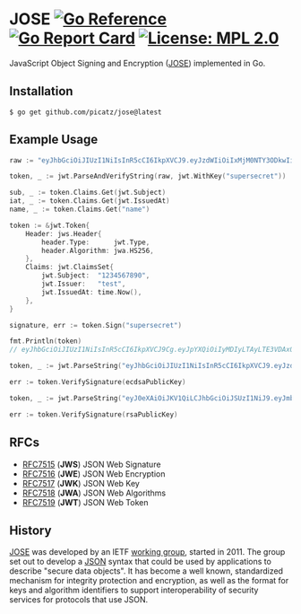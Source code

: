 # JOSE [![Go Reference](https://pkg.go.dev/badge/github.com/picatz/jose.svg)](https://pkg.go.dev/github.com/picatz/jose) [![Go Report Card](https://goreportcard.com/badge/github.com/picatz/jose)](https://goreportcard.com/report/github.com/picatz/jose) [![License: MPL 2.0](https://img.shields.io/badge/License-MPL_2.0-brightgreen.svg)](https://opensource.org/licenses/MPL-2.0) 

JavaScript Object Signing and Encryption ([JOSE](https://datatracker.ietf.org/wg/jose/documents/)) implemented in Go.

## Installation

```console
$ go get github.com/picatz/jose@latest
```

## Example Usage

```go
raw := "eyJhbGciOiJIUzI1NiIsInR5cCI6IkpXVCJ9.eyJzdWIiOiIxMjM0NTY3ODkwIiwibmFtZSI6InBpY2F0eiIsImlhdCI6MTUxNjIzOTAyMn0.UOXSwO9AAuqSpOCt-PDjMmek7SmKOR7v35rmMzeyYfM" 

token, _ := jwt.ParseAndVerifyString(raw, jwt.WithKey("supersecret"))

sub, _ := token.Claims.Get(jwt.Subject)
iat, _ := token.Claims.Get(jwt.IssuedAt)
name, _ := token.Claims.Get("name")
```

```go
token := &jwt.Token{
	Header: jws.Header{
		header.Type:      jwt.Type,
		header.Algorithm: jwa.HS256,
	},
	Claims: jwt.ClaimsSet{
		jwt.Subject:  "1234567890",
		jwt.Issuer:   "test",
		jwt.IssuedAt: time.Now(),
	},
}

signature, err := token.Sign("supersecret")

fmt.Println(token)
// eyJhbGciOiJIUzI1NiIsInR5cCI6IkpXVCJ9Cg.eyJpYXQiOiIyMDIyLTAyLTE3VDAxOjI5OjQyLjkwMzAzMTY3NFoiLCJpc3MiOiJ0ZXN0Iiwic3ViIjoiMTIzNDU2Nzg5MCJ9Cg.hV13TckmXoXIL1-7gUhZNFvDgGJe7y5EVKpWzmWlvx0
```

```go
token, _ := jwt.ParseString("eyJhbGciOiJIUzI1NiIsInR5cCI6IkpXVCJ9.eyJzdWIiOiIxMjM0NTY3ODkwIiwibmFtZSI6InBpY2F0eiIsImlhdCI6MTUxNjIzOTAyMn0.UOXSwO9AAuqSpOCt-PDjMmek7SmKOR7v35rmMzeyYfM")

err := token.VerifySignature(ecdsaPublicKey)
```

```go
token, _ := jwt.ParseString("eyJ0eXAiOiJKV1QiLCJhbGciOiJSUzI1NiJ9.eyJmb28iOiJiYXIifQ.FhkiHkoESI_cG3NPigFrxEk9Z60_oXrOT2vGm9Pn6RDgYNovYORQmmA0zs1AoAOf09ly2Nx2YAg6ABqAYga1AcMFkJljwxTT5fYphTuqpWdy4BELeSYJx5Ty2gmr8e7RonuUztrdD5WfPqLKMm1Ozp_T6zALpRmwTIW0QPnaBXaQD90FplAg46Iy1UlDKr-Eupy0i5SLch5Q-p2ZpaL_5fnTIUDlxC3pWhJTyx_71qDI-mAA_5lE_VdroOeflG56sSmDxopPEG3bFlSu1eowyBfxtu0_CuVd-M42RU75Zc4Gsj6uV77MBtbMrf4_7M_NUTSgoIF3fRqxrj0NzihIBg")

err := token.VerifySignature(rsaPublicKey)
```

## RFCs

- [RFC7515](https://datatracker.ietf.org/doc/html/rfc7515) (**JWS**) JSON Web Signature
- [RFC7516](https://datatracker.ietf.org/doc/html/rfc7516) (**JWE**) JSON Web Encryption
- [RFC7517](https://datatracker.ietf.org/doc/html/rfc7517) (**JWK**) JSON Web Key
- [RFC7518](https://datatracker.ietf.org/doc/html/rfc7518) (**JWA**) JSON Web Algorithms
- [RFC7519](https://datatracker.ietf.org/doc/html/rfc7519) (**JWT**) JSON Web Token

## History

[JOSE](https://datatracker.ietf.org/wg/jose/documents/) was developed by an IETF [working group](https://www.ietf.org/how/wgs/), 
 started in 2011. The group set out to develop a [JSON](https://datatracker.ietf.org/doc/html/rfc4627) syntax that could be 
used by applications to describe "secure data objects". It has become a well known, standardized mechanism for integrity protection 
and encryption, as well as the format for keys and algorithm identifiers to support interoperability of security services for 
protocols that use JSON.
